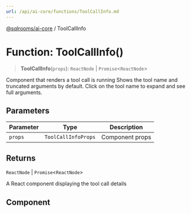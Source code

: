 ```yaml
---
url: /api/ai-core/functions/ToolCallInfo.md
---
```

[@sqlrooms/ai-core](../index.md) / ToolCallInfo

# Function: ToolCallInfo()

> **ToolCallInfo**(`props`): `ReactNode` | `Promise`<`ReactNode`>

Component that renders a tool call is running
Shows the tool name and truncated arguments by default.
Click on the tool name to expand and see full arguments.

## Parameters

| Parameter | Type | Description |
| ------ | ------ | ------ |
| `props` | `ToolCallInfoProps` | Component props |

## Returns

`ReactNode` | `Promise`<`ReactNode`>

A React component displaying the tool call details

## Component
